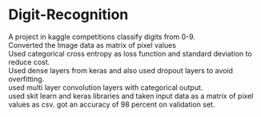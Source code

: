 # Digit-Recognition
A project in kaggle competitions classify digits from 0-9.<br/>
Converted the Image data as matrix of pixel values <br/>
Used categorical cross entropy as loss function and standard deviation to reduce cost. <br/>
Used dense layers from keras and also used dropout layers to avoid overfitting.<br/>
used multi layer convolution layers with categorical output.<br/>
used skit learn and keras libraries and taken input data as a matrix of pixel values as csv. got an accuracy of 98
percent on validation set.<br/>
